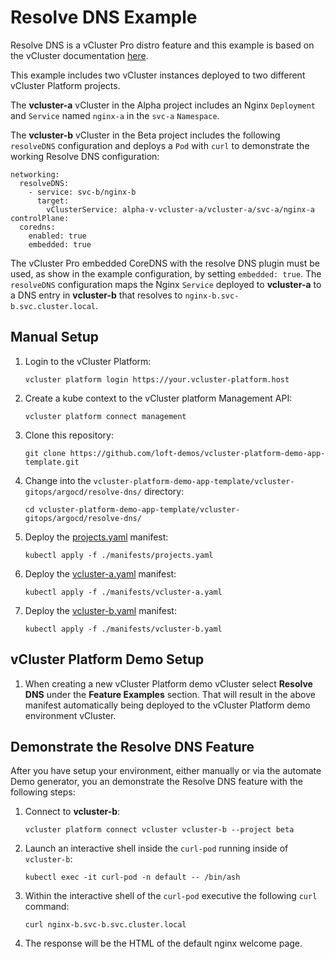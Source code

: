 # Resolve DNS Example

Resolve DNS is a vCluster Pro distro feature and this example is based on the vCluster documentation [here](https://www.vcluster.com/docs/vcluster/configure/vcluster-yaml/networking/resolve-dns).

This example includes two vCluster instances deployed to two different vCluster Platform projects. 

The **vcluster-a** vCluster in the Alpha project includes an Nginx `Deployment` and `Service` named `nginx-a` in the `svc-a` `Namespace`.

The **vcluster-b** vCluster in the Beta project includes the following `resolveDNS` configuration and deploys a `Pod` with `curl` to demonstrate the working Resolve DNS configuration:
```
networking:
  resolveDNS:
    - service: svc-b/nginx-b
      target:
        vClusterService: alpha-v-vcluster-a/vcluster-a/svc-a/nginx-a
controlPlane:
  coredns:
    enabled: true
    embedded: true
```
The vCluster Pro embedded CoreDNS with the resolve DNS plugin must be used, as show in the example configuration, by setting `embedded: true`. The `resolveDNS` configuration maps the Nginx `Service` deployed to **vcluster-a** to a DNS entry in **vcluster-b** that resolves to `nginx-b.svc-b.svc.cluster.local`.

## Manual Setup
1. Login to the vCluster Platform:
    ```
    vcluster platform login https://your.vcluster-platform.host
    ```
2. Create a kube context to the vCluster platform Management API:
    ```
    vcluster platform connect management
    ```
3. Clone this repository:
    ```
    git clone https://github.com/loft-demos/vcluster-platform-demo-app-template.git
    ```
4. Change into the `vcluster-platform-demo-app-template/vcluster-gitops/argocd/resolve-dns/` directory:
    ```
    cd vcluster-platform-demo-app-template/vcluster-gitops/argocd/resolve-dns/
    ```
5. Deploy the [projects.yaml](./manifests/projects.yaml) manifest:
    ```
    kubectl apply -f ./manifests/projects.yaml
    ```
6. Deploy the [vcluster-a.yaml](./manifests/vcluster-a.yaml) manifest:
    ```
    kubectl apply -f ./manifests/vcluster-a.yaml
    ```
7. Deploy the [vcluster-b.yaml](./manifests/vcluster-b.yaml) manifest:
    ```
    kubectl apply -f ./manifests/vcluster-b.yaml
    ```

## vCluster Platform Demo Setup
1. When creating a new vCluster Platform demo vCluster select **Resolve DNS** under the **Feature Examples** section. That will result in the above manifest automatically being deployed to the vCluster Platform demo environment vCluster.

## Demonstrate the Resolve DNS Feature
After you have setup your environment, either manually or via the automate Demo generator, you an demonstrate the Resolve DNS feature with the following steps:
1. Connect to **vcluster-b**:
    ```
    vcluster platform connect vcluster vcluster-b --project beta
    ```
2. Launch an interactive shell inside the `curl-pod` running inside of `vcluster-b`:
    ```
    kubectl exec -it curl-pod -n default -- /bin/ash
    ```
3. Within the interactive shell of the `curl-pod` executive the following `curl` command:
    ```
    curl nginx-b.svc-b.svc.cluster.local
    ```
4. The response will be the HTML of the default nginx welcome page.


